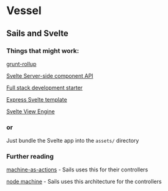 # Vessel

## Sails and Svelte

### Things that might work:

[grunt-rollup](https://www.npmjs.com/package/grunt-rollup)

[Svelte Server-side component API](https://svelte.dev/docs#Server-side_component_API)

[Full stack development starter](https://medium.com/swlh/full-stack-development-starter-svelte-and-express-831aefee41c0)

[Express Svelte template](https://github.com/somi92/express-svelte-template)

[Svelte View Engine](https://www.npmjs.com/package/svelte-view-engine)

### or

Just bundle the Svelte app into the `assets/` directory

### Further reading

[machine-as-actions](https://github.com/sailshq/machine-as-action) - Sails uses this for their controllers

[node machine](https://node-machine.org/) - Sails uses this architecture for the controllers

